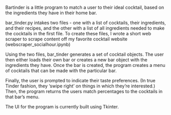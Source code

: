 Bartinder is a little program to match a user to their ideal cocktail, based on the ingredients they have in their home bar.

bar_tinder.py intakes two files - one with a list of cocktails, their ingredients, and their recipes, and the other with a list of all ingredients needed to make the cocktails in the first file.  To create these files, I wrote a short web scraper to scrape content off my favorite cocktail website (webscraper_socialhour.ipynb)

Using the two files, bar_tinder generates a set of cocktail objects. The user then either loads their own bar or creates a new bar object with the ingredients they have.  Once the bar is created, the program creates a menu of cocktails that can be made with the particular bar.

Finally, the user is prompted to indicate their taste preferences.  (In true Tinder fashion, they ‘swipe right’ on things in which they’re interested.)  Then, the program returns the users match percentages to the cocktails in that bar’s menu.

The UI for the program is currently built using Tkinter.